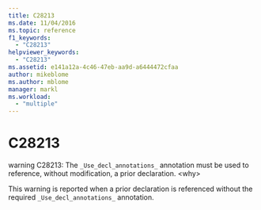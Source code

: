 ```yaml
---
title: C28213
ms.date: 11/04/2016
ms.topic: reference
f1_keywords:
  - "C28213"
helpviewer_keywords:
  - "C28213"
ms.assetid: e141a12a-4c46-47eb-aa9d-a6444472cfaa
author: mikeblome
ms.author: mblome
manager: markl
ms.workload:
  - "multiple"
---
```

# C28213
warning C28213: The `_Use_decl_annotations_` annotation must be used to reference, without modification, a prior declaration. \<why>

 This warning is reported when a prior declaration is referenced without the required `_Use_decl_annotations_` annotation.